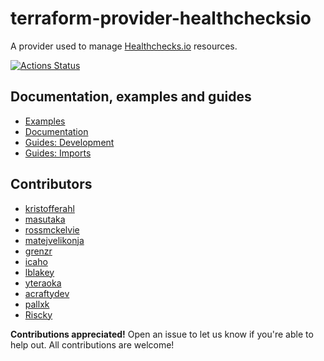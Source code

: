 # terraform-provider-healthchecksio

A provider used to manage [Healthchecks.io](https://healthchecks.io/) resources.

[![Actions Status](https://github.com/kristofferahl/terraform-provider-healthchecksio/workflows/CI/badge.svg)](https://github.com/kristofferahl/terraform-provider-healthchecksio/actions)

## Documentation, examples and guides

- [Examples](./examples)
- [Documentation](./docs/index.md)
- [Guides: Development](./docs/guides/development.md)
- [Guides: Imports](./docs/guides/imports.md)

## Contributors

- [kristofferahl](https://github.com/kristofferahl)
- [masutaka](https://github.com/masutaka)
- [rossmckelvie](https://github.com/rossmckelvie)
- [matejvelikonja](https://github.com/matejvelikonja)
- [grenzr](https://github.com/grenzr)
- [icaho](https://github.com/icaho)
- [lblakey](https://github.com/lblakey)
- [yteraoka](https://github.com/yteraoka)
- [acraftydev](https://github.com/acraftydev)
- [pallxk](https://github.com/pallxk)
- [Riscky](https://github.com/Riscky)

**Contributions appreciated!**
Open an issue to let us know if you're able to help out. All contributions are welcome!

